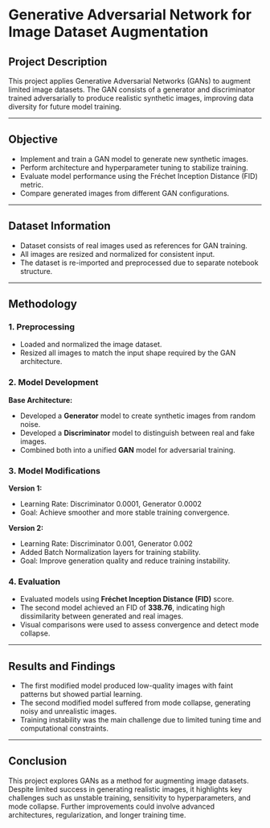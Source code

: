 # Generative Adversarial Network for Image Dataset Augmentation

## Project Description
This project applies Generative Adversarial Networks (GANs) to augment limited image datasets. The GAN consists of a generator and discriminator trained adversarially to produce realistic synthetic images, improving data diversity for future model training.

---

## Objective
- Implement and train a GAN model to generate new synthetic images.  
- Perform architecture and hyperparameter tuning to stabilize training.  
- Evaluate model performance using the Fréchet Inception Distance (FID) metric.  
- Compare generated images from different GAN configurations.

---

## Dataset Information
- Dataset consists of real images used as references for GAN training.  
- All images are resized and normalized for consistent input.  
- The dataset is re-imported and preprocessed due to separate notebook structure.

---

## Methodology

### 1. Preprocessing
- Loaded and normalized the image dataset.  
- Resized all images to match the input shape required by the GAN architecture.

### 2. Model Development
**Base Architecture:**
- Developed a **Generator** model to create synthetic images from random noise.  
- Developed a **Discriminator** model to distinguish between real and fake images.  
- Combined both into a unified **GAN** model for adversarial training.

### 3. Model Modifications
**Version 1:**  
- Learning Rate: Discriminator 0.0001, Generator 0.0002  
- Goal: Achieve smoother and more stable training convergence.  

**Version 2:**  
- Learning Rate: Discriminator 0.001, Generator 0.002  
- Added Batch Normalization layers for training stability.  
- Goal: Improve generation quality and reduce training instability.

### 4. Evaluation
- Evaluated models using **Fréchet Inception Distance (FID)** score.  
- The second model achieved an FID of **338.76**, indicating high dissimilarity between generated and real images.  
- Visual comparisons were used to assess convergence and detect mode collapse.

---

## Results and Findings
- The first modified model produced low-quality images with faint patterns but showed partial learning.  
- The second modified model suffered from mode collapse, generating noisy and unrealistic images.  
- Training instability was the main challenge due to limited tuning time and computational constraints.

---

## Conclusion
This project explores GANs as a method for augmenting image datasets. Despite limited success in generating realistic images, it highlights key challenges such as unstable training, sensitivity to hyperparameters, and mode collapse. Further improvements could involve advanced architectures, regularization, and longer training time.
